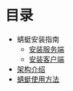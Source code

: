 # 目录

- 蜻蜓安装指南
  - [安装服务端](install_server.md)
  - [安装客户端](install_client.md)
- [架构介绍](architecture.md)
- [蜻蜓使用方法](usage.md)
